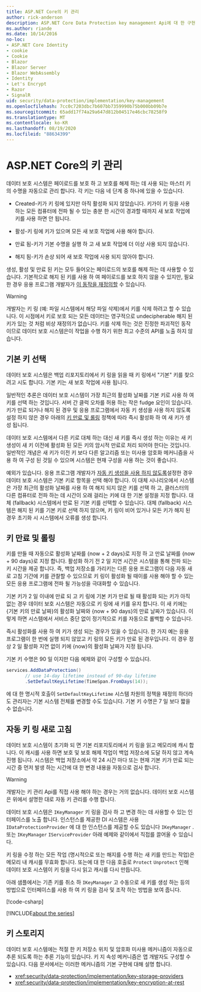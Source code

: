 ```yaml
---
title: ASP.NET Core의 키 관리
author: rick-anderson
description: ASP.NET Core Data Protection key management Api에 대 한 구현 세부 정보를 알아봅니다.
ms.author: riande
ms.date: 10/14/2016
no-loc:
- ASP.NET Core Identity
- cookie
- Cookie
- Blazor
- Blazor Server
- Blazor WebAssembly
- Identity
- Let's Encrypt
- Razor
- SignalR
uid: security/data-protection/implementation/key-management
ms.openlocfilehash: 7cc0c7203dbc7b607bb7359990b75b000bb09b7e
ms.sourcegitcommit: 65add17f74a29a647d812b04517e46cbc78258f9
ms.translationtype: MT
ms.contentlocale: ko-KR
ms.lasthandoff: 08/19/2020
ms.locfileid: "88634399"
---
```

# <a name="key-management-in-aspnet-core"></a>ASP.NET Core의 키 관리

<a name="data-protection-implementation-key-management"></a>

데이터 보호 시스템은 페이로드를 보호 하 고 보호를 해제 하는 데 사용 되는 마스터 키의 수명을 자동으로 관리 합니다. 각 키는 다음 네 단계 중 하나에 있을 수 있습니다.

* Created-키가 키 링에 있지만 아직 활성화 되지 않았습니다. 키가이 키 링을 사용 하는 모든 컴퓨터에 전파 될 수 있는 충분 한 시간이 경과할 때까지 새 보호 작업에 키를 사용 하면 안 됩니다.

* 활성-키 링에 키가 있으며 모든 새 보호 작업에 사용 해야 합니다.

* 만료 됨-키가 기본 수명을 실행 하 고 새 보호 작업에 더 이상 사용 되지 않습니다.

* 해지 됨-키가 손상 되어 새 보호 작업에 사용 되지 않아야 합니다.

생성, 활성 및 만료 된 키는 모두 들어오는 페이로드의 보호를 해제 하는 데 사용할 수 있습니다. 기본적으로 해지 된 키를 사용 하 여 페이로드를 보호 하지 않을 수 있지만, 필요한 경우 응용 프로그램 개발자가 [이 동작을 재정의할](xref:security/data-protection/consumer-apis/dangerous-unprotect#data-protection-consumer-apis-dangerous-unprotect) 수 있습니다.

>[!WARNING]
> 개발자는 키 링 (예: 파일 시스템에서 해당 파일 삭제)에서 키를 삭제 하려고 할 수 있습니다. 이 시점에서 키로 보호 되는 모든 데이터는 영구적으로 undecipherable 해지 된 키가 있는 것 처럼 비상 재정의가 없습니다. 키를 삭제 하는 것은 진정한 파괴적인 동작 이므로 데이터 보호 시스템은이 작업을 수행 하기 위한 최고 수준의 API를 노출 하지 않습니다.

## <a name="default-key-selection"></a>기본 키 선택

데이터 보호 시스템은 백업 리포지토리에서 키 링을 읽을 때 키 링에서 "기본" 키를 찾으려고 시도 합니다. 기본 키는 새 보호 작업에 사용 됩니다.

일반적인 추론은 데이터 보호 시스템이 가장 최근의 활성화 날짜를 기본 키로 사용 하 여 키를 선택 하는 것입니다. 서버 간 클럭 오차를 허용 하는 작은 fudge 요인이 있습니다. 키가 만료 되거나 해지 된 경우 및 응용 프로그램에서 자동 키 생성을 사용 하지 않도록 설정 하지 않은 경우 아래의 [키 만료 및 롤링](xref:security/data-protection/implementation/key-management#data-protection-implementation-key-management-expiration) 정책에 따라 즉시 활성화 하 여 새 키가 생성 됩니다.

데이터 보호 시스템에서 다른 키로 대체 하는 대신 새 키를 즉시 생성 하는 이유는 새 키 생성이 새 키 이전에 활성화 된 모든 키의 암시적 만료로 처리 되어야 한다는 것입니다. 일반적인 개념은 새 키가 이전 키 보다 다른 알고리즘 또는 미사용 암호화 메커니즘을 사용 하 여 구성 된 것일 수 있으며 시스템은 현재 구성을 사용 하는 것이 좋습니다.

예외가 있습니다. 응용 프로그램 개발자가 [자동 키 생성을 사용 하지 않도록](xref:security/data-protection/configuration/overview#disableautomatickeygeneration)설정한 경우 데이터 보호 시스템은 기본 키로 항목을 선택 해야 합니다. 이 대체 시나리오에서 시스템은 가장 최근의 활성화 날짜를 사용 하 여 해지 되지 않은 키를 선택 하 고, 클러스터의 다른 컴퓨터로 전파 하는 데 시간이 오래 걸리는 키에 대 한 기본 설정을 지정 합니다. 대체 (fallback) 시스템에서 만료 된 기본 키를 선택할 수 있습니다. 대체 (fallback) 시스템은 해지 된 키를 기본 키로 선택 하지 않으며, 키 링이 비어 있거나 모든 키가 해지 된 경우 초기화 시 시스템에서 오류를 생성 합니다.

<a name="data-protection-implementation-key-management-expiration"></a>

## <a name="key-expiration-and-rolling"></a>키 만료 및 롤링

키를 만들 때 자동으로 활성화 날짜를 {now + 2 days}로 지정 하 고 만료 날짜를 {now + 90 days}로 지정 합니다. 활성화 하기 전 2 일 지연 시간은 시스템을 통해 전파 되는 키 시간을 제공 합니다. 즉, 백업 저장소를 가리키는 다른 응용 프로그램이 다음 자동 새로 고침 기간에 키를 관찰할 수 있으므로 키 링이 활성화 될 때이를 사용 해야 할 수 있는 모든 응용 프로그램에 전파 될 가능성을 극대화할 수 있습니다.

기본 키가 2 일 이내에 만료 되 고 키 링에 기본 키가 만료 될 때 활성화 되는 키가 아직 없는 경우 데이터 보호 시스템은 자동으로 키 링에 새 키를 유지 합니다. 이 새 키에는 {기본 키의 만료 날짜}의 활성화 날짜와 {now + 90 days}의 만료 날짜가 있습니다. 이렇게 하면 시스템에서 서비스 중단 없이 정기적으로 키를 자동으로 롤백할 수 있습니다.

즉시 활성화를 사용 하 여 키가 생성 되는 경우가 있을 수 있습니다. 한 가지 예는 응용 프로그램이 한 번에 실행 되지 않았고 키 링의 모든 키가 만료 된 경우입니다. 이 경우 정상 2 일 활성화 지연 없이 키에 {now}의 활성화 날짜가 지정 됩니다.

기본 키 수명은 90 일 이지만 다음 예제와 같이 구성할 수 있습니다.

```csharp
services.AddDataProtection()
       // use 14-day lifetime instead of 90-day lifetime
       .SetDefaultKeyLifetime(TimeSpan.FromDays(14));
```

에 대 한 명시적 호출이 `SetDefaultKeyLifetime` 시스템 차원의 정책을 재정의 하더라도 관리자는 기본 시스템 전체를 변경할 수도 있습니다. 기본 키 수명은 7 일 보다 짧을 수 없습니다.

## <a name="automatic-key-ring-refresh"></a>자동 키 링 새로 고침

데이터 보호 시스템이 초기화 되 면 기본 리포지토리에서 키 링을 읽고 메모리에 캐시 합니다. 이 캐시를 사용 하면 보호 및 보호 해제 작업이 백업 저장소에 도달 하지 않고 계속 진행 됩니다. 시스템은 백업 저장소에서 약 24 시간 마다 또는 현재 기본 키가 만료 되는 시간 중 먼저 발생 하는 시간에 대 한 변경 내용을 자동으로 검사 합니다.

>[!WARNING]
> 개발자는 키 관리 Api를 직접 사용 해야 하는 경우는 거의 없습니다. 데이터 보호 시스템은 위에서 설명한 대로 자동 키 관리를 수행 합니다.

데이터 보호 시스템은 `IKeyManager` 키 링을 검사 하 고 변경 하는 데 사용할 수 있는 인터페이스를 노출 합니다. 인스턴스를 제공한 DI 시스템은 사용 `IDataProtectionProvider` 에 대 한 인스턴스를 제공할 수도 있습니다 `IKeyManager` . 또는 `IKeyManager` `IServiceProvider` 아래 예제와 같이에서 직접를 끌어올 수 있습니다.

키 링을 수정 하는 모든 작업 (명시적으로 또는 해지를 수행 하는 새 키를 만드는 작업)은 메모리 내 캐시를 무효화 합니다. 또는에 대 한 다음 호출로 `Protect` `Unprotect` 인해 데이터 보호 시스템이 키 링을 다시 읽고 캐시를 다시 만듭니다.

아래 샘플에서는 기존 키를 취소 하 `IKeyManager` 고 수동으로 새 키를 생성 하는 등의 방법으로 인터페이스를 사용 하 여 키 링을 검사 및 조작 하는 방법을 보여 줍니다.

[!code-csharp[](key-management/samples/key-management.cs)]

[!INCLUDE[about the series](~/includes/code-comments-loc.md)]

## <a name="key-storage"></a>키 스토리지

데이터 보호 시스템에는 적절 한 키 저장소 위치 및 암호화 미사용 메커니즘이 자동으로 추론 되도록 하는 추론 기능이 있습니다. 키 지 속성 메커니즘은 앱 개발자도 구성할 수 있습니다. 다음 문서에서는 이러한 메커니즘의 기본 구현에 대해 설명 합니다.

* <xref:security/data-protection/implementation/key-storage-providers>
* <xref:security/data-protection/implementation/key-encryption-at-rest>
